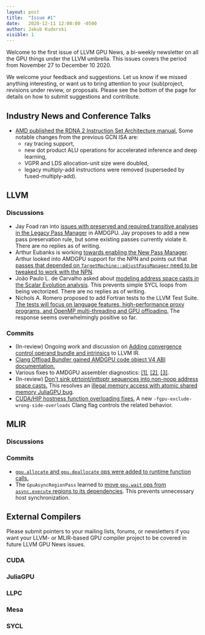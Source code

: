 ```yaml
---
layout: post
title:  "Issue #1"
date:   2020-12-11 12:00:00 -0500
author: Jakub Kuderski
visible: 1
---
```


Welcome to the first issue of LLVM GPU News, a bi-weekly newsletter on all the
GPU things under the LLVM umbrella. This issues covers the period from
November 27 to December 10 2020.

We welcome your feedback and suggestions. Let us know if we missed anything interesting, or
want us to bring attention to your (sub)project, revisions under review, or proposals.
Please see the bottom of the page for details on how to submit suggestions and contribute.

## Industry News and Conference Talks
*  [AMD published the RDNA 2 Instruction Set Architecture manual.](https://gpuopen.com/rdna2-isa-available/)
   Some notable changes from the previous GCN ISA are:
   *  ray tracing support,
   *  new dot product ALU operations for accelerated inference and deep learning,
   *  VGPR and LDS allocation-unit size were doubled,
   *  legacy multiply-add instructions were removed (superseded by fused-multiply-add).

##  LLVM

### Discussions
*  Jay Foad ran into [issues with preserved and required transitive analyses in the Legacy Pass Manager](http://lists.llvm.org/pipermail/llvm-dev/2020-November/146923.html)
   in AMDGPU. Jay proposes to add a new pass preservation rule, but some existing passes currently violate it.
   There are no replies as of writing.
*  Arthur Eubanks is working [towards enabling the New Pass Manager](http://lists.llvm.org/pipermail/llvm-dev/2020-December/147004.html).
   Arthur looked into AMDGPU support for the NPN and points out that
   [passes that depended on `TargetMachine::adjustPassManager` need to be tweaked to work with the NPN](http://lists.llvm.org/pipermail/llvm-dev/2020-December/147130.html).
*  João Paulo L. de Carvalho asked about
   [modeling address space casts in the Scalar Evolution analysis](http://lists.llvm.org/pipermail/llvm-dev/2020-November/146927.html).
   This prevents simple SYCL loops from being vectorized. There are no replies as of writing.
*  Nichols A. Romero proposed to add Fortran tests to the LLVM Test Suite.
   [The tests will focus on language features, high-performance proxy programs, and OpenMP multi-threading and GPU offloading.](http://lists.llvm.org/pipermail/llvm-dev/2020-November/146873.html)
   The response seems overwhelmingly positive so far.

### Commits
*  (In-review) Ongoing work and discussion on
   [Adding convergence control operand bundle and intrinsics](https://reviews.llvm.org/D85603) to LLVM IR.
*  [Clang Offload Bundler gained AMDGPU code object V4 ABI documentation.](https://reviews.llvm.org/D92434)
*  Various fixes to AMDGPU assembler diagnostics: [\[1\]](https://reviews.llvm.org/D92084),
   [\[2\]](https://reviews.llvm.org/D92115), [\[3\]](https://reviews.llvm.org/D92654).
*  (In-review) [Don't sink ptrtoint/inttoptr sequences into non-noop address space casts.](https://reviews.llvm.org/D92210)
   This resolves an [illegal memory access with atomic shared memory JuliaGPU bug](https://github.com/JuliaGPU/CUDA.jl/issues/558).
*  [CUDA/HIP hostness function overloading fixes.](https://reviews.llvm.org/D80450)
   A new `-fgpu-exclude-wrong-side-overloads` Clang flag controls the related behavior.

## MLIR

### Discussions

### Commits
*  [`gpu.allocate` and `gpu.deallocate` ops were added to runtime function calls.](https://reviews.llvm.org/D91698)
*  The `GpuAsyncRegionPass` learned to
   [move `gpu.wait` ops from `async.execute` regions to its dependencies](https://reviews.llvm.org/D90346).
   This prevents unnecessary host synchronization.

## External Compilers

Please submit pointers to your mailing lists, forums, or newsletters if you want your LLVM- or MLIR-based
GPU compiler project to be covered in future LLVM GPU News issues.

### CUDA

### JuliaGPU

### LLPC

### Mesa

### SYCL

